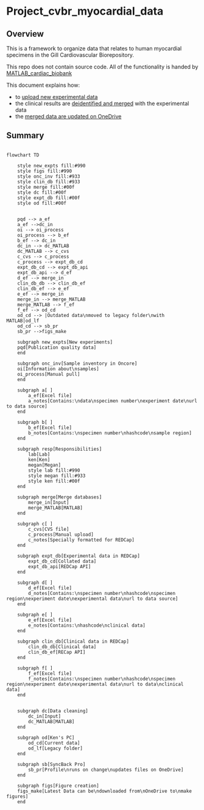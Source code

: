 # Project_cvbr_myocardial_data

## Overview

This is a framework to organize data that relates to human myocardial specimens in the Gill Cardiovascular Biorepository.

This repo does not contain source code. All of the functionality is handed by [MATLAB_cardiac_biobank](https://github.com/kenatcampbellmusclelab/MATLAB_cardiac_biobank)

This document explains how:

+ to [upload new experimental data](docs/upload/upload.md)
+ the clinical results are [deidentified and merged](docs/deid_and_merge/deid_and_merge.md) with the experimental data
+ the [merged data are updated on OneDrive](docs/onedrive/onedrive.md)

## Summary

````mermaid

flowchart TD

    style new_expts fill:#990
    style figs fill:#990
    style onc_inv fill:#933
    style clin_db fill:#933
    style merge fill:#00f
    style dc fill:#00f
    style expt_db fill:#00f
    style od fill:#00f
    

    pqd --> a_ef
    a_ef -->dc_in
    oi --> oi_process
    oi_process --> b_ef
    b_ef --> dc_in
    dc_in --> dc_MATLAB
    dc_MATLAB --> c_cvs
    c_cvs --> c_process
    c_process --> expt_db_cd
    expt_db_cd --> expt_db_api
    expt_db_api --> d_ef
    d_ef --> merge_in
    clin_db_db --> clin_db_ef
    clin_db_ef --> e_ef
    e_ef --> merge_in
    merge_in --> merge_MATLAB
    merge_MATLAB --> f_ef
    f_ef --> od_cd
    od_cd --> |Outdated data\nmoved to legacy folder\nwith MATLAB|od_lf
    od_cd --> sb_pr
    sb_pr -->figs_make
        
    subgraph new_expts[New experiments]
    pqd[Publication quality data]
    end

    subgraph onc_inv[Sample inventory in Oncore]
    oi[Information about\nsamples]
    oi_process[Manual pull]
    end

    subgraph a[ ]
        a_ef[Excel file]
        a_notes[Contains:\ndata\nspecimen number\nexperiment date\nurl to data source]
    end

    subgraph b[ ]
        b_ef[Excel file]
        b_notes[Contains:\nspecimen number\nhashcode\nsample region]
    end

    subgraph resp[Responsibilities]
        lab[Lab]
        ken[Ken]
        megan[Megan]
        style lab fill:#990
        style megan fill:#933
        style ken fill:#00f
    end

    subgraph merge[Merge databases]
        merge_in[Input]
        merge_MATLAB[MATLAB]
    end

    subgraph c[ ]
        c_cvs[CVS file]
        c_process[Manual upload]
        c_notes[Specially formatted for REDCap]
    end

    subgraph expt_db[Experimental data in REDCap]
        expt_db_cd[Collated data]
        expt_db_api[REDCap API]
    end

    subgraph d[ ]
        d_ef[Excel file]
        d_notes[Contains:\nspecimen number\nhashcode\nspecimen region\nexperiment date\nexperimental data\nurl to data source]
    end

    subgraph e[ ]
        e_ef[Excel file]
        e_notes[Contains:\nhashcode\nclinical data]
    end
    
    subgraph clin_db[Clinical data in REDCap]
        clin_db_db[Clinical data]
        clin_db_ef[RECap API]
    end

    subgraph f[ ]
        f_ef[Excel file]
        f_notes[Contains:\nspecimen number\nhashcode\nspecimen region\nexperiment date\nexperimental data\nurl to data\nclinical data]
    end


    subgraph dc[Data cleaning]
        dc_in[Input]
        dc_MATLAB[MATLAB]
    end

    subgraph od[Ken's PC]
        od_cd[Current data]
        od_lf[Legacy folder]
    end

    subgraph sb[SyncBack Pro]
        sb_pr[Profile\nruns on change\nupdates files on OneDrive]
    end

    subgraph figs[Figure creation]
    figs_make[Latest Data can be\ndownloaded from\nOneDrive to\nmake figures]
    end
````

